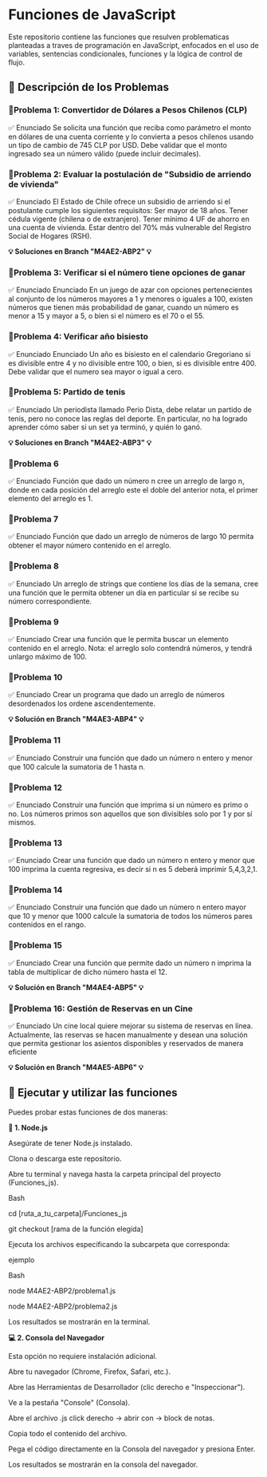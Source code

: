 # Funciones de JavaScript
Este repositorio contiene las funciones que resulven problematicas planteadas a traves de programación en JavaScript, enfocados en el uso de variables, sentencias condicionales, funciones y la lógica de control de flujo.

## 📝 Descripción de los Problemas 

### 📌Problema 1: Convertidor de Dólares a Pesos Chilenos (CLP)

✅ Enunciado
Se solicita una función que reciba como parámetro el monto en dólares de una cuenta corriente y lo convierta a pesos chilenos usando un tipo de cambio de 745 CLP por USD.
Debe validar que el monto ingresado sea un número válido (puede incluir decimales).

### 📌Problema 2: Evaluar la postulación de "Subsidio de arriendo de vivienda"

✅ Enunciado
El Estado de Chile ofrece un subsidio de arriendo si el postulante cumple los siguientes requisitos: Ser mayor de 18 años. Tener cédula vigente (chilena o de extranjero). Tener mínimo 4 UF de ahorro en una cuenta de vivienda. Estar dentro del 70% más vulnerable del Registro Social de Hogares (RSH).

**💡 Soluciones en Branch "M4AE2-ABP2" 💡**

### 📌Problema 3: Verificar si el número tiene opciones de ganar

✅ Enunciado
Enunciado En un juego de azar con opciones pertenecientes al conjunto de los números mayores a 1 y menores o iguales a 100, existen números que tienen más probabilidad de ganar, cuando un número es menor a 15 y mayor a 5, o bien si el número es el 70 o el 55.

### 📌Problema 4: Verificar año bisiesto

✅ Enunciado
Enunciado Un año es bisiesto en el calendario Gregoriano si es divisible entre 4 y no divisible entre 100, o bien, si es divisible entre 400. Debe validar que el numero sea mayor o igual a cero.

### 📌Problema 5: Partido de tenis

✅ Enunciado
Un periodista llamado Perio Dista, debe relatar un partido de tenis, pero no conoce las reglas del deporte. En particular, no ha logrado aprender cómo saber si un set ya terminó, y quién lo ganó.

**💡 Soluciones en Branch "M4AE2-ABP3" 💡**

### 📌Problema 6

✅ Enunciado
Función que dado un número n cree un arreglo de largo n, donde en cada posición del arreglo este el doble del anterior nota, el primer elemento del arreglo es 1.

### 📌Problema 7

✅ Enunciado
Función que dado un arreglo de números de largo 10 permita obtener el mayor número contenido en el arreglo.

### 📌Problema 8

✅ Enunciado
Un arreglo de strings que contiene los días de la semana, cree una función que le permita obtener un día en particular si se recibe su número correspondiente.

### 📌Problema 9

✅ Enunciado
Crear una función que le permita buscar un elemento contenido en el arreglo.
Nota: el arreglo solo contendrá números, y tendrá unlargo máximo de 100.

### 📌Problema 10

✅ Enunciado
Crear un programa que dado un arreglo de números desordenados los ordene ascendentemente.

**💡 Solución en Branch "M4AE3-ABP4" 💡**

### 📌Problema 11

✅ Enunciado
Construir una función que dado un número n entero y menor que 100 calcule la sumatoria de 1 hasta n.

### 📌Problema 12

✅ Enunciado
Construir una función que imprima si un número es primo o no. Los números primos son aquellos que son divisibles solo por 1 y por sí mismos. 

### 📌Problema 13

✅ Enunciado
Crear una función que dado un número n entero y menor que 100 imprima la cuenta regresiva, es decir si n es 5 deberá imprimir 5,4,3,2,1. 

### 📌Problema 14

✅ Enunciado
Construir una función que dado un número n entero mayor que 10 y menor que 1000 calcule la sumatoria de todos los números pares contenidos en el rango. 

### 📌Problema 15

✅ Enunciado
Crear una función que permite dado un número n imprima la tabla de multiplicar de dicho número hasta el 12. 

**💡 Solución en Branch "M4AE4-ABP5" 💡**

### 📌Problema 16: Gestión de Reservas en un Cine

✅ Enunciado
Un cine local quiere mejorar su sistema de reservas en línea. Actualmente, las reservas se hacen manualmente y desean una solución que permita gestionar los asientos disponibles y reservados de manera eficiente

**💡 Solución en Branch "M4AE5-ABP6" 💡**

## 🚀 Ejecutar y utilizar las funciones
Puedes probar estas funciones de dos maneras:

**🌱 1. Node.js**

Asegúrate de tener Node.js instalado.

Clona o descarga este repositorio.

Abre tu terminal y navega hasta la carpeta principal del proyecto (Funciones_js).

Bash

cd [ruta_a_tu_carpeta]/Funciones_js

git checkout [rama de la función elegida]

Ejecuta los archivos especificando la subcarpeta que corresponda:

ejemplo

Bash

node M4AE2-ABP2/problema1.js

node M4AE2-ABP2/problema2.js

Los resultados se mostrarán en la terminal.

**💻 2. Consola del Navegador**

Esta opción no requiere instalación adicional.

Abre tu navegador (Chrome, Firefox, Safari, etc.).

Abre las Herramientas de Desarrollador (clic derecho e "Inspeccionar").

Ve a la pestaña "Console" (Consola).

Abre el archivo .js click derecho -> abrir con -> block de notas.

Copia todo el contenido del archivo.

Pega el código directamente en la Consola del navegador y presiona Enter.

Los resultados se mostrarán en la consola del navegador.
